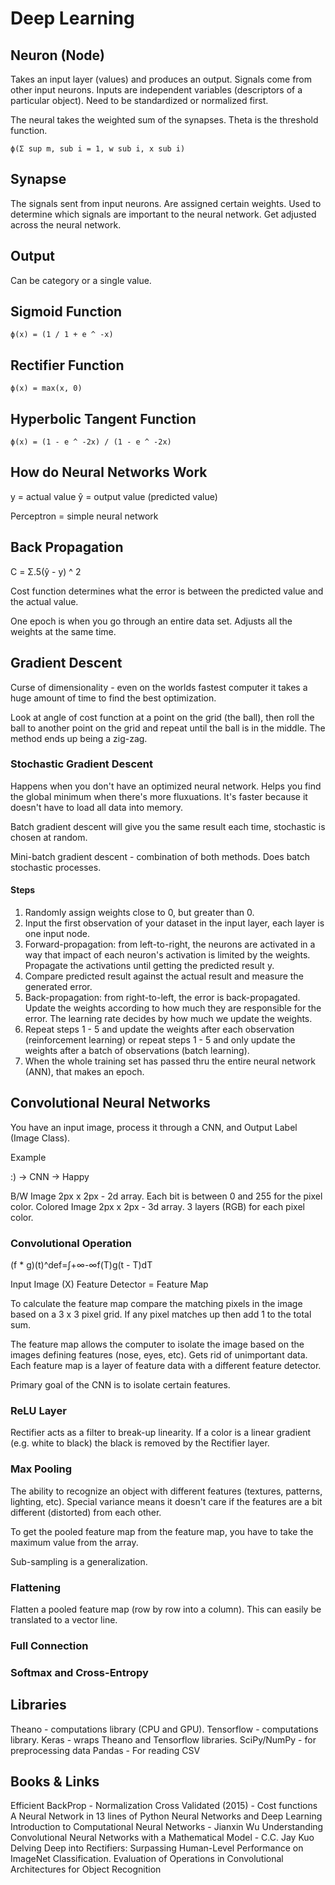 # Deep Learning

## Neuron (Node)

Takes an input layer (values) and produces an output. Signals come from other input neurons.
Inputs are independent variables (descriptors of a particular object). Need to be standardized or normalized first.

The neural takes the weighted sum of the synapses. Theta is the threshold function.

```
ϕ(Σ sup m, sub i = 1, w sub i, x sub i)
```

## Synapse

The signals sent from input neurons. Are assigned certain weights. Used to determine which signals are important to the neural network. Get adjusted across the neural network.

## Output

Can be category or a single value.

## Sigmoid Function

```
ϕ(x) = (1 / 1 + e ^ -x)
```

## Rectifier Function

```
ϕ(x) = max(x, 0)
```

## Hyperbolic Tangent Function

```
ϕ(x) = (1 - e ^ -2x) / (1 - e ^ -2x)
```

## How do Neural Networks Work

y = actual value
ŷ = output value (predicted value)

Perceptron = simple neural network

## Back Propagation

C = Σ.5(ŷ - y) ^ 2

Cost function determines what the error is between the predicted value and the actual value.

One epoch is when you go through an entire data set. Adjusts all the weights at the same time.

## Gradient Descent

Curse of dimensionality - even on the worlds fastest computer it takes a huge amount of time to find the best optimization.

Look at angle of cost function at a point on the grid (the ball), then roll the ball to another point on the grid and repeat until the ball is in the middle. The method ends up being a zig-zag.

### Stochastic Gradient Descent

Happens when you don't have an optimized neural network. Helps you find the global minimum when there's more fluxuations. It's faster because it doesn't have to load all data into memory.

Batch gradient descent will give you the same result each time, stochastic is chosen at random.

Mini-batch gradient descent - combination of both methods. Does batch stochastic processes.

#### Steps

1. Randomly assign weights close to 0, but greater than 0.
2. Input the first observation of your dataset in the input layer, each layer is one input node.
3. Forward-propagation: from left-to-right, the neurons are activated in a way that impact of each neuron's activation is limited by the weights. Propagate the activations until getting the predicted result y.
4. Compare predicted result against the actual result and measure the generated error.
5. Back-propagation: from right-to-left, the error is back-propagated. Update the weights according to how much they are responsible for the error. The learning rate decides by how much we update the weights.
6. Repeat steps 1 - 5 and update the weights after each observation (reinforcement learning) or repeat steps 1 - 5 and only update the weights after a batch of observations (batch learning).
7. When the whole training set has passed thru the entire neural network (ANN), that makes an epoch.

## Convolutional Neural Networks

You have an input image, process it through a CNN, and Output Label (Image Class).

Example

:) -> CNN -> Happy

B/W Image 2px x 2px - 2d array. Each bit is between 0 and 255 for the pixel color.
Colored Image 2px x 2px - 3d array. 3 layers (RGB) for each pixel color.  

### Convolutional Operation

(f * g)(t)^def=∫+∞-∞f(T)g(t - T)dT

Input Image (X) Feature Detector = Feature Map

To calculate the feature map compare the matching pixels in the image based on a 3 x 3 pixel grid. If any pixel matches up then add 1 to the total sum.

The feature map allows the computer to isolate the image based on the images defining features (nose, eyes, etc). Gets rid of unimportant data. Each feature map is a layer of feature data with a different feature detector.

Primary goal of the CNN is to isolate certain features.

### ReLU Layer

Rectifier acts as a filter to break-up linearity. If a color is a linear gradient (e.g. white to black) the black is removed by the Rectifier layer.

### Max Pooling

The ability to recognize an object with different features (textures, patterns, lighting, etc).
Special variance means it doesn't care if the features are a bit different (distorted) from each other.

To get the pooled feature map from the feature map, you have to take the maximum value from the array.

Sub-sampling is a generalization.

### Flattening

Flatten a pooled feature map (row by row into a column). This can easily be translated to a vector line.

### Full Connection

### Softmax and Cross-Entropy

## Libraries

Theano - computations library (CPU and GPU).
Tensorflow - computations library.
Keras - wraps Theano and Tensorflow libraries.
SciPy/NumPy - for preprocessing data
Pandas - For reading CSV

## Books & Links

Efficient BackProp - Normalization
Cross Validated (2015) - Cost functions
A Neural Network in 13 lines of Python
Neural Networks and Deep Learning
Introduction to Computational Neural Networks - Jianxin Wu
Understanding Convolutional Neural Networks with a Mathematical Model - C.C. Jay Kuo
Delving Deep into Rectifiers: Surpassing Human-Level Performance on ImageNet Classification.
Evaluation of Operations in Convolutional Architectures for Object Recognition
